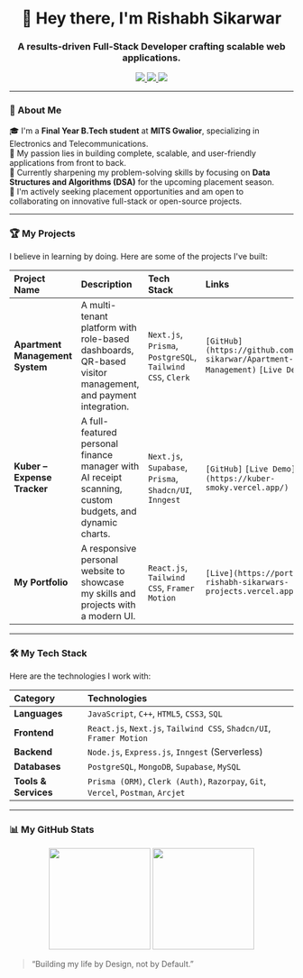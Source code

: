 
<h1 align="center">👋 Hey there, I'm Rishabh Sikarwar</h1>
<h3 align="center">A results-driven Full-Stack Developer crafting scalable web applications.</h3>

<p align="center">
  <a href="https://www.linkedin.com/in/rishabhsikarwar/" target="_blank">
    <img src="https://img.shields.io/badge/LinkedIn-0077B5?style=for-the-badge&logo=linkedin&logoColor=white" />
  </a>
  <a href="https://portfolio-rishabh-sikarwars-projects.vercel.app/" target="_blank">
    <img src="https://img.shields.io/badge/Portfolio-000000?style=for-the-badge&logo=About.me&logoColor=white" />
  </a>
  <a href="mailto:rishabhsikarwar1000@gmail.com">
    <img src="https://img.shields.io/badge/Gmail-D14836?style=for-the-badge&logo=gmail&logoColor=white" />
  </a>
</p>

---

### 🚀 About Me

🎓 I'm a **Final Year B.Tech student** at **MITS Gwalior**, specializing in Electronics and Telecommunications.
<br />
🔧 My passion lies in building complete, scalable, and user-friendly applications from front to back.
<br />
🧠 Currently sharpening my problem-solving skills by focusing on **Data Structures and Algorithms (DSA)** for the upcoming placement season.
<br />
🤝 I'm actively seeking placement opportunities and am open to collaborating on innovative full-stack or open-source projects.

---

### 🏆 My Projects

I believe in learning by doing. Here are some of the projects I've built:

| Project Name | Description | Tech Stack | Links |
| :--- | :--- | :--- | :--- |
| **Apartment Management System** | A multi-tenant platform with role-based dashboards, QR-based visitor management, and payment integration. | `Next.js`, `Prisma`, `PostgreSQL`, `Tailwind CSS`, `Clerk` | `[GitHub](https://github.com/rishabh-sikarwar/Apartment-Management)` `[Live Demo]` |
| **Kuber – Expense Tracker** | A full-featured personal finance manager with AI receipt scanning, custom budgets, and dynamic charts. | `Next.js`, `Supabase`, `Prisma`, `Shadcn/UI`, `Inngest` | `[GitHub]` `[Live Demo](https://kuber-smoky.vercel.app/)` |
| **My Portfolio** | A responsive personal website to showcase my skills and projects with a modern UI. | `React.js`, `Tailwind CSS`, `Framer Motion` | `[Live](https://portfolio-rishabh-sikarwars-projects.vercel.app/)` |

---

### 🛠️ My Tech Stack

Here are the technologies I work with:

| Category | Technologies |
| :--- | :--- |
| **Languages** | `JavaScript`, `C++`, `HTML5`, `CSS3`, `SQL` |
| **Frontend** | `React.js`, `Next.js`, `Tailwind CSS`, `Shadcn/UI`, `Framer Motion` |
| **Backend** | `Node.js`, `Express.js`, `Inngest` (Serverless) |
| **Databases** | `PostgreSQL`, `MongoDB`, `Supabase`, `MySQL` |
| **Tools & Services** | `Prisma (ORM)`, `Clerk (Auth)`, `Razorpay`, `Git`, `Vercel`, `Postman`, `Arcjet` |

---

### 📊 My GitHub Stats

<p align="center">
  <img height="180em" src="https://github-readme-stats.vercel.app/api?username=rishabh-sikarwar&show_icons=true&theme=dracula&include_all_commits=true&count_private=true"/>
  <img height="180em" src="https://github-readme-stats.vercel.app/api/top-langs/?username=rishabh-sikarwar&layout=compact&langs_count=8&theme=dracula"/>
</p>

> “Building my life by Design, not by Default.”
